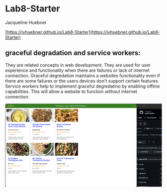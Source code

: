 # Lab8-Starter

Jacqueline Huebner

[https://jvhuebner.github.io/Lab8-Starter](https://jvhuebner.github.io/Lab8-Starter)

## graceful degradation and service workers:
They are related concepts in web development. They are used for user experience and functionality when there are failures or lack of internet connection. Graceful degredation maintains a websites functionality even if there are some failures or the users devices don't support certain features. Service workers help to implement graceful degredatino by enabling offline capabilities. This will allow a website to function without internet connection. 

![pwa.png](pwa.png)
